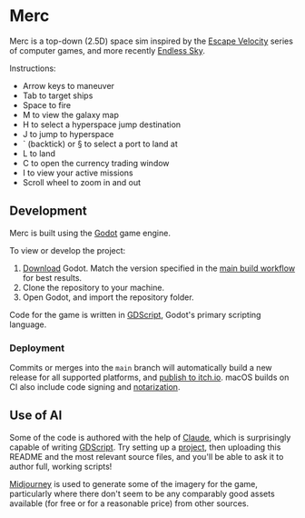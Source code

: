 # Merc

Merc is a top-down (2.5D) space sim inspired by the [Escape Velocity](https://en.wikipedia.org/wiki/Escape_Velocity_(video_game)) series of computer games, and more recently [Endless Sky](https://endless-sky.github.io/).

Instructions:

* Arrow keys to maneuver
* Tab to target ships
* Space to fire
* M to view the galaxy map
* H to select a hyperspace jump destination
* J to jump to hyperspace
* ` (backtick) or § to select a port to land at
* L to land
* C to open the currency trading window
* I to view your active missions
* Scroll wheel to zoom in and out

## Development

Merc is built using the [Godot](https://godotengine.org/) game engine.

To view or develop the project:
1. [Download](https://godotengine.org/download/) Godot. Match the version specified in the [main build workflow](.github/workflows/main.yml) for best results.
1. Clone the repository to your machine.
1. Open Godot, and import the repository folder.

Code for the game is written in [GDScript](https://docs.godotengine.org/en/stable/tutorials/scripting/gdscript/gdscript_basics.html), Godot's primary scripting language.

### Deployment

Commits or merges into the `main` branch will automatically build a new release for all supported platforms, and [publish to itch.io](https://jspahrsummers.itch.io/merc). macOS builds on CI also include code signing and [notarization](https://developer.apple.com/documentation/security/notarizing_macos_software_before_distribution/).

## Use of AI

Some of the code is authored with the help of [Claude](https://claude.ai), which is surprisingly capable of writing [GDScript](https://docs.godotengine.org/en/stable/tutorials/scripting/gdscript/gdscript_basics.html). Try setting up a [project](https://claude.ai/projects), then uploading this README and the most relevant source files, and you'll be able to ask it to author full, working scripts!

[Midjourney](https://www.midjourney.com) is used to generate some of the imagery for the game, particularly where there don't seem to be any comparably good assets available (for free or for a reasonable price) from other sources.

